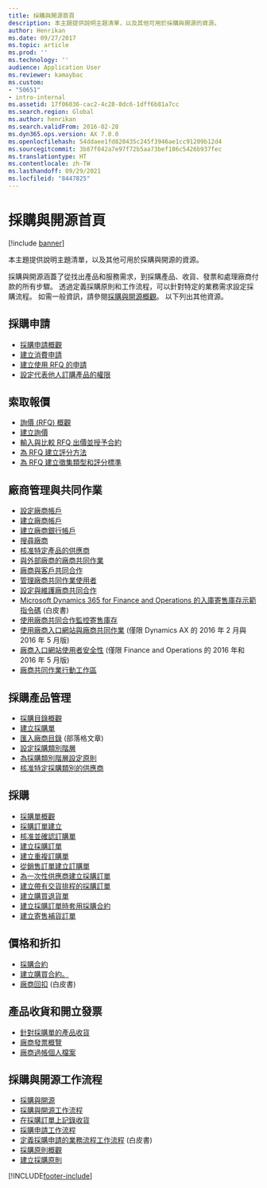 ```yaml
---
title: 採購與開源首頁
description: 本主題提供說明主題清單，以及其他可用於採購與開源的資源。
author: Henrikan
ms.date: 09/27/2017
ms.topic: article
ms.prod: ''
ms.technology: ''
audience: Application User
ms.reviewer: kamaybac
ms.custom:
- "50651"
- intro-internal
ms.assetid: 17f06036-cac2-4c28-8dc6-1dff6b81a7cc
ms.search.region: Global
ms.author: henrikan
ms.search.validFrom: 2016-02-28
ms.dyn365.ops.version: AX 7.0.0
ms.openlocfilehash: 54ddaee1fd820435c245f3946ae1cc91209b12d4
ms.sourcegitcommit: 3b87f042a7e97f72b5aa73bef186c5426b937fec
ms.translationtype: HT
ms.contentlocale: zh-TW
ms.lasthandoff: 09/29/2021
ms.locfileid: "8447825"
---
```

# <a name="procurement-and-sourcing-home-page"></a>採購與開源首頁

[!include [banner](../includes/banner.md)]

本主題提供說明主題清單，以及其他可用於採購與開源的資源。

採購與開源涵蓋了從找出產品和服務需求，到採購產品、收貨、發票和處理廠商付款的所有步驟。 透過定義採購原則和工作流程，可以針對特定的業務需求設定採購流程。 如需一般資訊，請參閱[採購與開源概觀](procurement-sourcing-overview.md)。 以下列出其他資源。

## <a name="purchase-requisitions"></a>採購申請
-   [採購申請概觀](purchase-requisitions-overview.md)
-   [建立消費申請](tasks/create-requisition-consumption.md)
-   [建立使用 RFQ 的申請](tasks/create-requisition-uses-rfq.md)
-   [設定代表他人訂購產品的權限](tasks/set-up-permissions-ordering-products.md)

## <a name="requests-for-quotation"></a>索取報價
-   [詢價 (RFQ) 概觀](request-quotations.md)
-   [建立詢價](tasks/create-request-quotation.md)
-   [輸入與比較 RFQ 出價並授予合約](tasks/enter-compare-rfq-bids-award-contracts.md)
-   [為 RFQ 建立評分方法](tasks/create-scoring-method-rfqs.md)
-   [為 RFQ 建立徵集類型和評分標準](tasks/create-solicitation-types-scoring-criteria-rfqs.md)

## <a name="vendor-management-and-collaboration"></a>廠商管理與共同作業
-   [設定廠商帳戶](set-up-vendor-accounts.md)
-   [建立廠商帳戶](tasks/create-vendor-account.md)
-   [建立廠商銀行帳戶](tasks/create-vendor-bank-account.md)
-   [搜尋廠商](tasks/search-vendors.md)
-   [核准特定產品的供應商](tasks/approve-vendors-specific-products.md)
-   [與外部廠商的廠商共同作業](vendor-collaboration-work-external-vendors.md)
-   [廠商與客戶共同合作](vendor-collaboration-work-customers-dynamics-365-operations.md)
-   [管理廠商共同作業使用者](manage-vendor-collaboration-users.md)
-   [設定與維護廠商共同合作](set-up-maintain-vendor-collaboration.md)
-   [Microsoft Dynamics 365 for Finance and Operations 的入庫寄售庫存示範指令碼](https://www.microsoft.com/download/details.aspx?id=101945) (白皮書)
-   [使用廠商共同合作監控寄售庫存](../inventory/tasks/monitor-consignment-inventory-vendor-collaboration.md)
-   [使用廠商入口網站與廠商共同作業](collaborate-vendors-vendor-portal.md) (僅限 Dynamics AX 的 2016 年 2 月與 2016 年 5 月版)
-   [廠商入口網站使用者安全性](configure-security-vendor-portal-users.md) (僅限 Finance and Operations 的 2016 年和 2016 年 5 月版)
-   [廠商共同作業行動工作區](vendor-collaboration-mobile-workspace.md)

## <a name="procurement-product-management"></a>採購產品管理
-   [採購目錄概觀](procurement-catalogs.md)
-   [建立採購單](tasks/create-procurement-catalog.md)
-   [匯入廠商目錄](https://blogs.msdn.microsoft.com/dynamicsaxscm/2016/05/25/vendor-catalogs-in-dynamics-ax/) (部落格文章)
-   [設定採購類別階層](tasks/set-up-procurement-category-hierarchy.md)
-   [為採購類別階層設定原則](tasks/set-up-policies-procurement-category-hierarchies.md)
-   [核准特定採購類別的供應商](tasks/approve-vendors-specific-procurement-categories.md)

## <a name="procurement"></a>採購
-   [採購單概觀](purchase-order-overview.md)
-   [採購訂單建立](purchase-order-creation.md)
-   [核准並確認訂購單](purchase-order-approval-confirmation.md)
-   [建立採購訂單](tasks/create-purchase-order.md)
-   [建立重複訂購單](tasks/create-repeat-purchase-order.md)
-   [從銷售訂單建立訂購單](../sales-marketing/tasks/create-purchase-order-sales-order.md)
-   [為一次性供應商建立採購訂單](tasks/create-purchase-order-one-time-supplier.md)
-   [建立帶有交貨排程的採購訂單](tasks/create-purchase-order-delivery-schedule.md)
-   [建立購買退貨單](tasks/create-purchase-return-order.md)
-   [建立採購訂單時套用採購合約](tasks/create-purchase-release-order-purchase-agreement.md)
-   [建立寄售補貨訂單](../inventory/tasks/create-consignment-replenishment-order.md)

## <a name="prices-and-discounts"></a>價格和折扣
-   [採購合約](purchase-agreements.md)
-   [建立購買合約。](tasks/create-purchase-agreement.md)
-   [廠商回扣](/dynamics/s-e/) (白皮書)

## <a name="product-receipt-and-invoicing"></a>產品收貨和開立發票
-   [針對採購單的產品收貨](product-receipt-against-purchase-orders.md)
-   [廠商發票概覽](../../finance/accounts-payable/vendor-invoices-overview.md)
-   [廠商過帳個人檔案](../../finance/accounts-payable/vendor-posting-profiles.md)

## <a name="procurement-and-sourcing-workflows"></a>採購與開源工作流程
-   [採購與開源](procurement-sourcing-overview.md)
-   [採購與開源工作流程](procurement-sourcing-workflows.md)
-   [在採購訂單上記錄收貨](tasks/record-receipt-goods-purchase-order.md)
-   [採購申請工作流程](purchase-requisitions-workflow.md)
-   [定義採購申請的業務流程工作流程](https://www.microsoft.com/download/details.aspx?id=101821) (白皮書)
-   [採購原則概觀](purchase-policies.md)
-   [建立採購原則](tasks/create-purchasing-policies.md)





[!INCLUDE[footer-include](../../includes/footer-banner.md)]